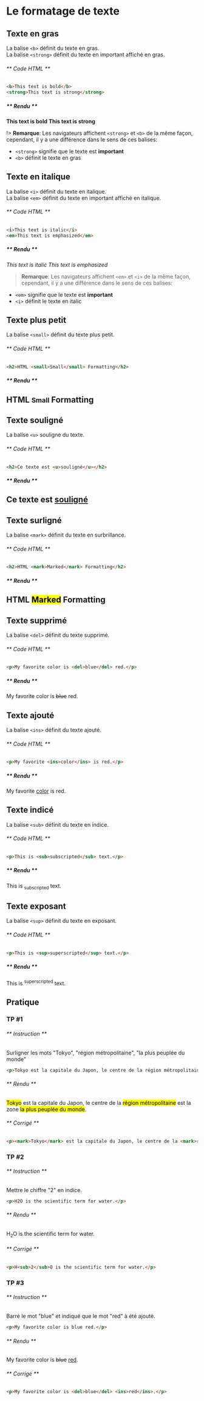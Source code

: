 # Le formatage de texte

## Texte en gras

La balise `<b>` définit du texte en gras.  
La balise `<strong>` définit du texte en important affiché en gras.

<!-- tabs:start -->

###### ** Code HTML **

```html
<b>This text is bold</b>
<strong>This text is strong</strong>
```

##### ** Rendu **

<b>This text is bold</b>
<strong>This text is strong</strong>

<!-- tabs:end -->

!> **Remarque**: Les navigateurs affichent `<strong>` et `<b>` de la même façon, cependant, il y a une différence dans le sens de ces balises: 
- `<strong>` signifie que le texte est **important**
- `<b>` définit le texte en gras


## Texte en italique

La balise `<i>` définit du texte en italique.  
La balise `<em>` définit du texte en important affiché en italique.

<!-- tabs:start -->

###### ** Code HTML **

```html
<i>This text is italic</i>
<em>This text is emphasized</em>
```

##### ** Rendu **

<i>This text is italic</i>
<em>This text is emphasized</em>

<!-- tabs:end -->

> **Remarque**: Les navigateurs affichent `<em>` et `<i>` de la même façon, cependant, il y a une différence dans le sens de ces balises: 
- `<em>` signifie que le texte est **important**
- `<i>` définit le texte en italic

## Texte plus petit

La balise `<small>` définit du texte plus petit.

<!-- tabs:start -->

###### ** Code HTML **

```html
<h2>HTML <small>Small</small> Formatting</h2>
```

##### ** Rendu **

<h2>HTML <small>Small</small> Formatting</h2>

<!-- tabs:end -->


## Texte souligné

La balise `<u>` souligne du texte.

<!-- tabs:start -->

###### ** Code HTML **

```html
<h2>Ce texte est <u>souligné</u></h2>
```

##### ** Rendu **

<h2>Ce texte est <u>souligné</u></h2>

<!-- tabs:end -->

## Texte surligné

La balise `<mark>` définit du texte en surbrillance.

<!-- tabs:start -->

###### ** Code HTML **

```html
<h2>HTML <mark>Marked</mark> Formatting</h2>
```

##### ** Rendu **

<h2>HTML <mark>Marked</mark> Formatting</h2>

<!-- tabs:end -->

## Texte supprimé

La balise `<del>` définit du texte supprimé.

<!-- tabs:start -->

###### ** Code HTML **

```html
<p>My favorite color is <del>blue</del> red.</p>
```

##### ** Rendu **

<p>My favorite color is <del>blue</del> red.</p>

<!-- tabs:end -->

## Texte ajouté

La balise `<ins>` définit du texte ajouté.

<!-- tabs:start -->

###### ** Code HTML **

```html
<p>My favorite <ins>color</ins> is red.</p>
```

##### ** Rendu **

<p>My favorite <ins>color</ins> is red.</p>

<!-- tabs:end -->

## Texte indicé

La balise `<sub>` définit du texte en indice.

<!-- tabs:start -->

###### ** Code HTML **

```html
<p>This is <sub>subscripted</sub> text.</p>
```

##### ** Rendu **

<p>This is <sub>subscripted</sub> text.</p>

<!-- tabs:end -->

## Texte exposant

La balise `<sup>` définit du texte en exposant.

<!-- tabs:start -->

###### ** Code HTML **

```html
<p>This is <sup>superscripted</sup> text.</p>
```

##### ** Rendu **

<p>This is <sup>superscripted</sup> text.</p>

<!-- tabs:end -->


## Pratique

### TP #1

<!-- tabs:start -->

###### ** Instruction **

Surligner les mots "Tokyo", "région métropolitaine", "la plus peuplée du monde"

```html
<p>Tokyo est la capitale du Japon, le centre de la région métropolitaine est la zone la plus peuplée du monde.</p>
```

###### ** Rendu **

<p><mark>Tokyo</mark> est la capitale du Japon, le centre de la <mark>région métropolitaine</mark> est la zone <mark>la plus peuplée du monde</mark>.</p>

###### ** Corrigé **

```html
<p><mark>Tokyo</mark> est la capitale du Japon, le centre de la <mark>région métropolitaine</mark> est la zone <mark>la plus peuplée du monde</mark>.</p>
```

<!-- tabs:end -->

### TP #2

<!-- tabs:start -->

###### ** Instruction **

Mettre le chiffre "2" en indice.

```html
<p>H2O is the scientific term for water.</p>
```

###### ** Rendu **

<p>H<sub>2</sub>O is the scientific term for water.</p>

###### ** Corrigé **

```html
<p>H<sub>2</sub>O is the scientific term for water.</p>
```

<!-- tabs:end -->

### TP #3

<!-- tabs:start -->

###### ** Instruction **

Barré le mot "blue" et indiqué que le mot "red" à été ajouté.

```html
<p>My favorite color is blue red.</p>
```

###### ** Rendu **

<p>My favorite color is <del>blue</del> <ins>red</ins>.</p>

###### ** Corrigé **

```html
<p>My favorite color is <del>blue</del> <ins>red</ins>.</p>
```

<!-- tabs:end -->